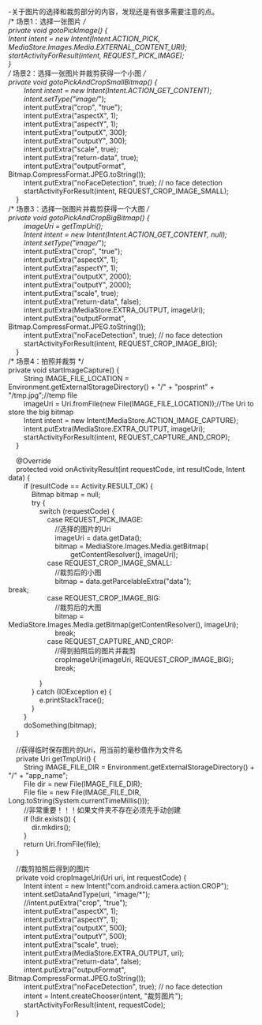 -关于图片的选择和裁剪部分的内容，发现还是有很多需要注意的点。  
/* 场景1：选择一张图片 */  
  private void gotoPickImage() {  
        Intent intent = new Intent(Intent.ACTION_PICK, MediaStore.Images.Media.EXTERNAL_CONTENT_URI);  
        startActivityForResult(intent, REQUEST_PICK_IMAGE);  
  }   
/* 场景2：选择一张图片并裁剪获得一个小图 */  
  private void gotoPickAndCropSmallBitmap() {  
        Intent intent = new Intent(Intent.ACTION_GET_CONTENT);  
        intent.setType("image/*");  
        intent.putExtra("crop", "true");  
        intent.putExtra("aspectX", 1);  
        intent.putExtra("aspectY", 1);  
        intent.putExtra("outputX", 300);  
        intent.putExtra("outputY", 300);  
        intent.putExtra("scale", true);  
        intent.putExtra("return-data", true);  
        intent.putExtra("outputFormat", Bitmap.CompressFormat.JPEG.toString());  
        intent.putExtra("noFaceDetection", true); // no face detection  
        startActivityForResult(intent, REQUEST_CROP_IMAGE_SMALL);  
    }  
/* 场景3：选择一张图片并裁剪获得一个大图 */  
   private void gotoPickAndCropBigBitmap() {  
        imageUri = getTmpUri();  
        Intent intent = new Intent(Intent.ACTION_GET_CONTENT, null);  
        intent.setType("image/*");  
        intent.putExtra("crop", "true");  
        intent.putExtra("aspectX", 1);  
        intent.putExtra("aspectY", 1);  
        intent.putExtra("outputX", 2000);  
        intent.putExtra("outputY", 2000);  
        intent.putExtra("scale", true);  
        intent.putExtra("return-data", false);  
        intent.putExtra(MediaStore.EXTRA_OUTPUT, imageUri);  
        intent.putExtra("outputFormat", Bitmap.CompressFormat.JPEG.toString());  
        intent.putExtra("noFaceDetection", true); // no face detection  
        startActivityForResult(intent, REQUEST_CROP_IMAGE_BIG);  
    }  
/* 场景4：拍照并裁剪 */  
     private void startImageCapture() {  
        String IMAGE_FILE_LOCATION = Environment.getExternalStorageDirectory() + "/" + "posprint" + "/tmp.jpg";//temp file  
        imageUri = Uri.fromFile(new File(IMAGE_FILE_LOCATION));//The Uri to store the big bitmap  
        Intent intent = new Intent(MediaStore.ACTION_IMAGE_CAPTURE);  
        intent.putExtra(MediaStore.EXTRA_OUTPUT, imageUri);  
        startActivityForResult(intent, REQUEST_CAPTURE_AND_CROP);  
    }  
  
    @Override  
     protected void onActivityResult(int requestCode, int resultCode, Intent data) {  
        if (resultCode == Activity.RESULT_OK) {  
            Bitmap bitmap = null;  
            try {  
                switch (requestCode) {  
                    case REQUEST_PICK_IMAGE:  
                        //选择的图片的Uri  
                        imageUri = data.getData();   
                        bitmap = MediaStore.Images.Media.getBitmap(  
                                getContentResolver(), imageUri);  
                    case REQUEST_CROP_IMAGE_SMALL:  
                        //裁剪后的小图  
                        bitmap = data.getParcelableExtra("data");  
                        break;  
                    case REQUEST_CROP_IMAGE_BIG:  
                        //裁剪后的大图  
                        bitmap = MediaStore.Images.Media.getBitmap(getContentResolver(), imageUri);  
                        break;  
                    case REQUEST_CAPTURE_AND_CROP:  
                        //得到拍照后的图片并裁剪  
                        cropImageUri(imageUri, REQUEST_CROP_IMAGE_BIG);  
                        break;  


                }  
            } catch (IOException e) {  
                e.printStackTrace();  
            }  
        }  
        doSomething(bitmap);  
    }  
  
    //获得临时保存图片的Uri，用当前的毫秒值作为文件名  
    private Uri getTmpUri() {  
        String IMAGE_FILE_DIR = Environment.getExternalStorageDirectory() + "/" + "app_name";  
        File dir = new File(IMAGE_FILE_DIR);  
        File file = new File(IMAGE_FILE_DIR, Long.toString(System.currentTimeMillis()));  
        //非常重要！！！如果文件夹不存在必须先手动创建  
        if (!dir.exists()) {  
            dir.mkdirs();  
        }  
        return Uri.fromFile(file);  
    }  
  
    //裁剪拍照后得到的图片  
    private void cropImageUri(Uri uri, int requestCode) {  
        Intent intent = new Intent("com.android.camera.action.CROP");  
        intent.setDataAndType(uri, "image/*");  
        //intent.putExtra("crop", "true");  
        intent.putExtra("aspectX", 1);  
        intent.putExtra("aspectY", 1);  
        intent.putExtra("outputX", 500);  
        intent.putExtra("outputY", 500);  
        intent.putExtra("scale", true);  
        intent.putExtra(MediaStore.EXTRA_OUTPUT, uri);  
        intent.putExtra("return-data", false);  
        intent.putExtra("outputFormat", Bitmap.CompressFormat.JPEG.toString());  
        intent.putExtra("noFaceDetection", true); // no face detection  
        intent = Intent.createChooser(intent, "裁剪图片");  
        startActivityForResult(intent, requestCode);  
    }  
